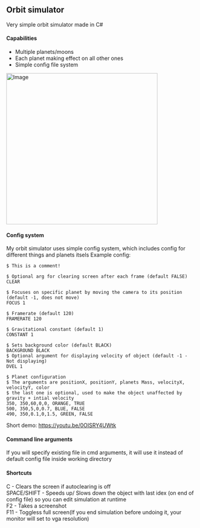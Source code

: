 ## Orbit simulator
Very simple orbit simulator made in C#

#### Capabilities
- Multiple planets/moons
- Each planet making effect on all other ones
- Simple config file system

<img src="https://cdn.discordapp.com/attachments/947503302361354261/1103045726235263017/screenshot1.png" alt="Image" width="400" height="400">

#### Config system
My orbit simulator uses simple config system, which includes config for different things and planets itsels
Example config:
```
$ This is a comment!

$ Optional arg for clearing screen after each frame (default FALSE)
CLEAR

$ Focuses on specific planet by moving the camera to its position (default -1, does not move)
FOCUS 1

$ Framerate (default 120)
FRAMERATE 120

$ Gravitational constant (default 1)
CONSTANT 1

$ Sets background color (default BLACK)
BACKGROUND BLACK
$ Optional argument for displaying velocity of object (default -1 - Not displaying)
DVEL 1

$ Planet configuration
$ The arguments are positionX, positionY, planets Mass, velocityX, velocityY, color
$ the last one is optional, used to make the object unaffected by gravity + intial velocity
350, 350,60,0,0, ORANGE, TRUE
500, 350,5,0,0.7, BLUE, FALSE
490, 350,0.1,0,1.5, GREEN, FALSE
```
Short demo: https://youtu.be/0OISRY4UWtk
#### Command line arguments
If you will specify existing file in cmd arguments, it will use it instead of default config file inside working directory
#### Shortcuts
C - Clears the screen if autoclearing is off<br/>
SPACE/SHIFT - Speeds up/ Slows down the object with last idex (on end of config file) so you can edit simulation at runtime<br/>
F2 - Takes a screenshot<br/>
F11 - Toggless full screen(If you end simulation before undoing it, your monitor will set to vga resolution)<br/>
